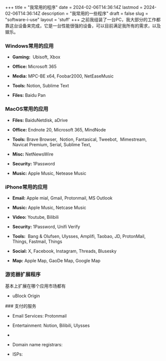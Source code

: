 +++
title = "我常用的程序"
date = 2024-02-06T14:36:14Z
lastmod = 2024-02-06T14:36:14Z
description = "我常用的一些程序"
draft = false
slug = "software-i-use"
layout = 'stuff'
+++
之前我组装了一台PC，我大部分的工作都靠这台设备来完成，它是一台性能很强的设备，可以目前满足我所有的需求，以及娱乐。

### Windows常用的应用
<ul class="compact">
<li><p><strong>Gaming:</strong>  Ubisoft, Xbox</p></li>
<li><p><strong>Office:</strong> Microsoft 365</li>
<li><p><strong>Media:</strong> MPC-BE x64, Foobar2000, NetEaseMusic</p></li>
<li><p><strong>Tools:</strong> Notion, Sublime Text</p></li>
<li><p><strong>Files:</strong> Baidu Pan</p></li>
</ul>

### MacOS常用的应用
<ul class="compact">
<li><p><strong>Files:</strong> BaiduNetdisk, aDrive</p></li>
<li><p><strong>Office:</strong> Endnote 20, Microsoft 365, MindNode</p></li>
<li><p><strong>Tools:</strong> Brave Browser,  Notion, Fantasical, Tweebot,  Mimestream, Navicat Premium, Serial, Sublime Text,</p></li>
<li><p><strong>Misc:</strong> NetNewsWire</p></li>
<li><p><strong>Security:</strong> 1Password</p></li>
<li><p><strong>Music:</strong> Apple Music, Netease Music</p></li>
</ul>


### iPhone常用的应用
<ul class="compact">
<li><p><strong>Email:</strong> Apple mial, Gmail, Protonmail, MS Outlook</p>
<li><p><strong>Music:</strong> Apple Music, Netcase Music</p></li>
<li><p><strong>Video:</strong> Youtube, Bilibili</p></li>
<li><p><strong>Security:</strong> 1Password, Unifi Verify</p></li>
<li><p><strong>Tools:</strong>  Bang & Olufsen, Ulysses, Amplifi, Taobao, JD, ProtonMail, Things, Fastmail, Things </p></li>
<li><p><strong>Social:</strong> X, Facebook, Instagram, Threads, Blusesky</p></li>
<li><p><strong>Map:</strong> Apple Map, GaoDe Map, Google Map</p></li>
</ul>

### 游览器扩展程序
基本上扩展在哪个应用市场都有
<ul class="compact">
<li><p>uBlock Origin</p></li>
</ul>
### 支付的服务
<ul class="compact">
<li><p>Email Services: Protonmail</p></li>
<li><p>Entertainment: Notion, Bilibili, Ulysses</p></li>
<li><p><del></del></p></li>
<li><p>Domain name registrars: </p></li>
<li><p>ISPs:</p></li>
</ul>